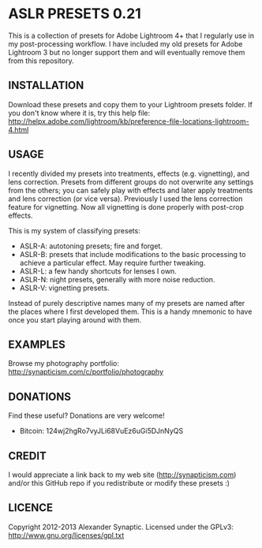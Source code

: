 # ASLR PRESETS 0.21

This is a collection of presets for Adobe Lightroom 4+ that I regularly use in my post-processing workflow. I have included my old presets for Adobe Lightroom 3 but no longer support them and will eventually remove them from this repository.

## INSTALLATION

Download these presets and copy them to your Lightroom presets folder. If you don't know where it is, try this help file:
http://helpx.adobe.com/lightroom/kb/preference-file-locations-lightroom-4.html

## USAGE

I recently divided my presets into treatments, effects (e.g. vignetting), and lens correction. Presets from different groups do not overwrite any settings from the others; you can safely play with effects and later apply treatments and lens correction (or vice versa). Previously I used the lens correction feature for vignetting. Now all vignetting is done properly with post-crop effects.

This is my system of classifying presets:

* ASLR-A: autotoning presets; fire and forget.
* ASLR-B: presets that include modifications to the basic processing to achieve a particular effect. May require further tweaking.
* ASLR-L: a few handy shortcuts for lenses I own.
* ASLR-N: night presets, generally with more noise reduction.
* ASLR-V: vignetting presets.

Instead of purely descriptive names many of my presets are named after the places where I first developed them. This is a handy mnemonic to have once you start playing around with them.

## EXAMPLES

Browse my photography portfolio:
http://synapticism.com/c/portfolio/photography

## DONATIONS

Find these useful? Donations are very welcome!

* Bitcoin: 124wj2hgRo7vyJLi68VuEz6uGi5DJnNyQS

## CREDIT

I would appreciate a link back to my web site (http://synapticism.com) and/or this GitHub repo if you redistribute or modify these presets :)

## LICENCE

Copyright 2012-2013 Alexander Synaptic. Licensed under the GPLv3: http://www.gnu.org/licenses/gpl.txt